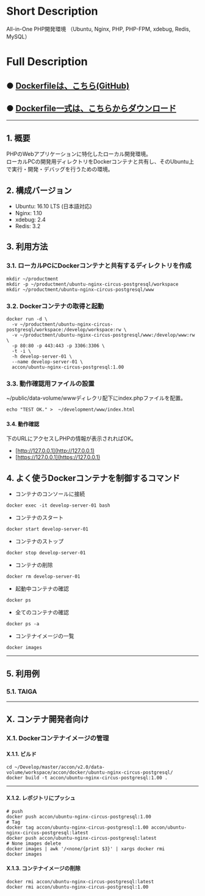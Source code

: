 # Short Description
All-in-One PHP開発環境 （Ubuntu, Nginx, PHP, PHP-FPM, xdebug, Redis, MySQL）

# Full Description

## ● [Dockerfileは、こちら(GitHub)](https://github.com/maemori/accon/blob/master/docker/ubuntu-nginx-circus-postgresql/Dockerfile)

## ● [Dockerfile一式は、こちらからダウンロード](https://kurobuta.jp/download/get/15)

-----

## 1. 概要

PHPのWebアプリケーションに特化したローカル開発環境。  
ローカルPCの開発用ディレクトリをDockerコンテナと共有し、そのUbuntu上で実行・開発・デバッグを行うための環境。

## 2. 構成バージョン

 * Ubuntu: 16.10 LTS (日本語対応)
 * Nginx: 1.10
 * xdebug: 2.4
 * Redis: 3.2

## 3. 利用方法

### 3.1. ローカルPCにDockerコンテナと共有するディレクトリを作成

```bash:
mkdir ~/productment
mkdir -p ~/productment/ubuntu-nginx-circus-postgresql/workspace
mkdir ~/productment/ubuntu-nginx-circus-postgresql/www
```

### 3.2. Dockerコンテナの取得と起動

```bash:
docker run -d \
  -v ~/productment/ubuntu-nginx-circus-postgresql/workspace:/develop/workspace:rw \
  -v ~/productment/ubuntu-nginx-circus-postgresql/www:/develop/www:rw \
  -p 80:80 -p 443:443 -p 3306:3306 \
  -t -i \
  -h develop-server-01 \
  --name develop-server-01 \
  accon/ubuntu-nginx-circus-postgresql:1.00
```

### 3.3. 動作確認用ファイルの設置

~/public/data-volume/wwwディレクリ配下にindex.phpファイルを配置。

```
echo "TEST OK." >  ~/development/www/index.html
```

#### 3.4. 動作確認

下のURLにアクセスしPHPの情報が表示されればOK。

* [http://127.0.0.1](http://127.0.0.1)
* [https://127.0.0.1](https://127.0.0.1)

## 4. よく使うDockerコンテナを制御するコマンド

* コンテナのコンソールに接続

```bash:
docker exec -it develop-server-01 bash
```

* コンテナのスタート

```bash:
docker start develop-server-01
```

* コンテナのストップ

```bash:
docker stop develop-server-01
```

* コンテナの削除

```bash:
docker rm develop-server-01
```

* 起動中コンテナの確認

```bash:
docker ps
```

* 全てのコンテナの確認

```bash:
docker ps -a
```

* コンテナイメージの一覧

```bash:
docker images
```

-----

## 5. 利用例

### 5.1. TAIGA

-----

## X. コンテナ開発者向け

### X.1. Dockerコンテナイメージの管理

#### X.1.1. ビルド

```bash:
cd ~/Develop/master/accon/v2.0/data-volume/workspace/accon/docker/ubuntu-nginx-circus-postgresql/
docker build -t accon/ubuntu-nginx-circus-postgresql:1.00 .
```

----

#### X.1.2. レポジトリにプッシュ

```bash:
# push
docker push accon/ubuntu-nginx-circus-postgresql:1.00
# Tag
docker tag accon/ubuntu-nginx-circus-postgresql:1.00 accon/ubuntu-nginx-circus-postgresql:latest
docker push accon/ubuntu-nginx-circus-postgresql:latest
# None images delete
docker images | awk '/<none/{print $3}' | xargs docker rmi
docker images
```

#### X.1.3. コンテナイメージの削除

```
docker rmi accon/ubuntu-nginx-circus-postgresql:latest
docker rmi accon/ubuntu-nginx-circus-postgresql:1.00
```
